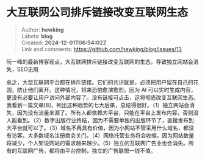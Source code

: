 # 大互联网公司排斥链接改变互联网生态

> Author: **hewking**  
> Labels: **blog**  
> Created: **2024-12-01T06:54:02Z**  
> Link and comments: <https://github.com/hewking/blog/issues/13>  


阮一峰的最新博客观点，大互联网排斥链接改变互联网的生态，导致独立网站会消失，SEO无用

总之，大型互联网平台都在排斥链接。它们的共识就是，必须把用户留在自己的花园，防止他们离开。这种情况，将来恐怕愈演愈烈。因为 AI 可以实时生成内容，更没有必要让用户访问外部内容了。没有链接可点击，这将彻底改变互联网生态。我看到一篇文章[8]，列出这种趋势的七大后果，总结得很好。（1）独立网站会消失，因为没有流量来源了。所有人都依赖大平台，只能在平台上发布内容，否则没人能看到。（2）数字出版行业终结，因为不需要单独的出版环节了，直接发布到大平台就可以了。（3）域名不再具有价值，因为小网站不管采用什么域名，都没有访客。大多数域名注册商会关门。（4）网络托管业务将会收缩，因为网站数量将减少，个人架设网站的需求越来越少。（5）独立的互联网广告业也会消失。所有的互联网广告，都将由平台控制，独立的广告联盟一钱不值。